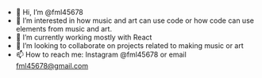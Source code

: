 - 👋 Hi, I’m @fml45678
- 👀 I’m interested in how music and art can use code or how code can use elements from music and art.
- 🌱 I’m currently working mostly with React
- 💞️ I’m looking to collaborate on projects related to making music or art
- 📫 How to reach me: Instagram @fml45678 or email fml45678@gmail.com

